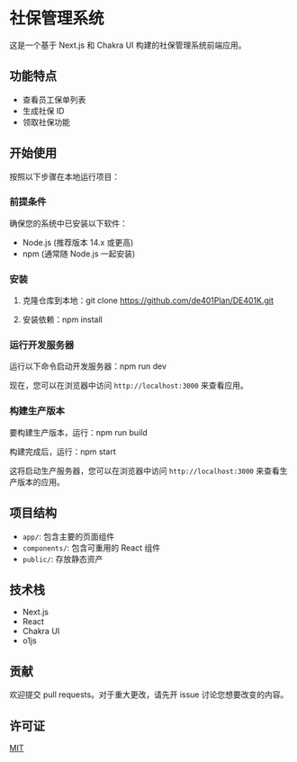 # 社保管理系统

这是一个基于 Next.js 和 Chakra UI 构建的社保管理系统前端应用。

## 功能特点

- 查看员工保单列表
- 生成社保 ID
- 领取社保功能

## 开始使用

按照以下步骤在本地运行项目：

### 前提条件

确保您的系统中已安装以下软件：

- Node.js (推荐版本 14.x 或更高)
- npm (通常随 Node.js 一起安装)

### 安装

1. 克隆仓库到本地：git clone https://github.com/de401Plan/DE401K.git

2. 安装依赖：npm install


### 运行开发服务器

运行以下命令启动开发服务器：npm run dev


现在，您可以在浏览器中访问 `http://localhost:3000` 来查看应用。

### 构建生产版本

要构建生产版本，运行：npm run build

构建完成后，运行：npm start


这将启动生产服务器，您可以在浏览器中访问 `http://localhost:3000` 来查看生产版本的应用。

## 项目结构

- `app/`: 包含主要的页面组件
- `components/`: 包含可重用的 React 组件
- `public/`: 存放静态资产

## 技术栈

- Next.js
- React
- Chakra UI
- o1js

## 贡献

欢迎提交 pull requests。对于重大更改，请先开 issue 讨论您想要改变的内容。

## 许可证

[MIT](https://choosealicense.com/licenses/mit/)